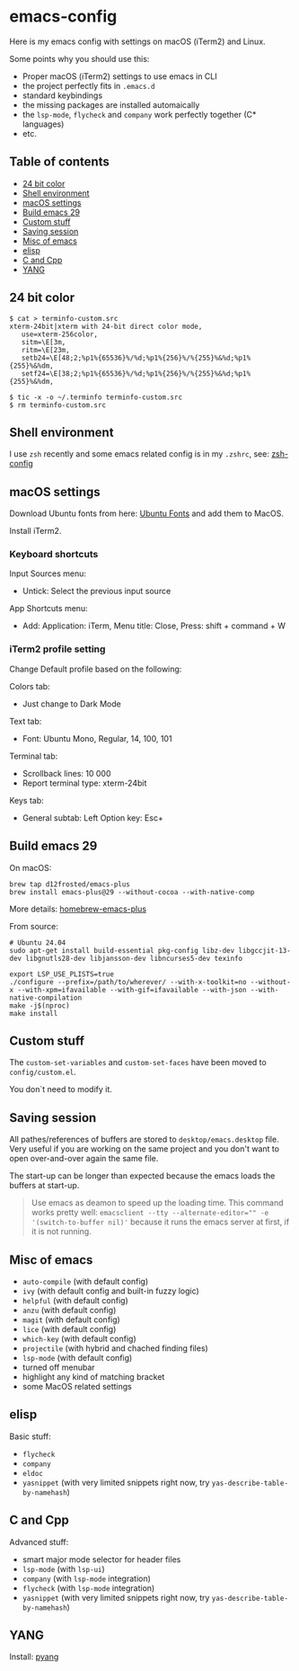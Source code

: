 # emacs-config

Here is my emacs config with settings on macOS (iTerm2) and Linux.

Some points why you should use this:
- Proper macOS (iTerm2) settings to use emacs in CLI
- the project perfectly fits in ```.emacs.d```
- standard keybindings
- the missing packages are installed automaically
- the ```lsp-mode```, ```flycheck``` and ```company``` work perfectly together (C* languages)
- etc.

## Table of contents
  * [24 bit color](#24-bit-color)
  * [Shell environment](#Shell-environment)
  * [macOS settings](#macOS-settings)
  * [Build emacs 29](#Build-emacs-29)
  * [Custom stuff](#Custom-stuff)
  * [Saving session](#Saving-session)
  * [Misc of emacs](#Misc-of-emacs)
  * [elisp](#elisp)
  * [C and Cpp](#C-and-Cpp)
  * [YANG](#YANG)

## 24 bit color

```
$ cat > terminfo-custom.src
xterm-24bit|xterm with 24-bit direct color mode,
   use=xterm-256color,
   sitm=\E[3m,
   ritm=\E[23m,
   setb24=\E[48;2;%p1%{65536}%/%d;%p1%{256}%/%{255}%&%d;%p1%{255}%&%dm,
   setf24=\E[38;2;%p1%{65536}%/%d;%p1%{256}%/%{255}%&%d;%p1%{255}%&%dm,

$ tic -x -o ~/.terminfo terminfo-custom.src
$ rm terminfo-custom.src
```

## Shell environment

I use ```zsh``` recently and some emacs related config is in my ```.zshrc```, see: [zsh-config](https://github.com/szykes/zsh-config)

## macOS settings

Download Ubuntu fonts from here: [Ubuntu Fonts](https://design.ubuntu.com/resources) and add them to MacOS.

Install iTerm2.

### Keyboard shortcuts

Input Sources menu:
* Untick: Select the previous input source

App Shortcuts menu:
* Add: Application: iTerm, Menu title: Close, Press: shift + command + W

### iTerm2 profile setting

Change Default profile based on the following:

Colors tab:
* Just change to Dark Mode

Text tab:
* Font: Ubuntu Mono, Regular, 14, 100, 101

Terminal tab:
* Scrollback lines: 10 000
* Report terminal type: xterm-24bit

Keys tab:
* General subtab: Left Option key: Esc+

## Build emacs 29
On macOS:
```
brew tap d12frosted/emacs-plus
brew install emacs-plus@29 --without-cocoa --with-native-comp
```
More details: [homebrew-emacs-plus](https://github.com/d12frosted/homebrew-emacs-plus)

From source:
```
# Ubuntu 24.04
sudo apt-get install build-essential pkg-config libz-dev libgccjit-13-dev libgnutls28-dev libjansson-dev libncurses5-dev texinfo

export LSP_USE_PLISTS=true
./configure --prefix=/path/to/wherever/ --with-x-toolkit=no --without-x --with-xpm=ifavailable --with-gif=ifavailable --with-json --with-native-compilation
make -j$(nproc)
make install
```

## Custom stuff

The ```custom-set-variables``` and ```custom-set-faces``` have been moved to ```config/custom.el```.

You don`t need to modify it.

## Saving session

All pathes/references of buffers are stored to ```desktop/emacs.desktop``` file. Very useful if you are working on the same project and you don't want to open over-and-over again the same file.

The start-up can be longer than expected because the emacs loads the buffers at start-up.

> Use emacs as deamon to speed up the loading time. This command works pretty well: ```emacsclient --tty --alternate-editor="" -e '(switch-to-buffer nil)'``` because it runs the emacs server at first, if it is not running.

## Misc of emacs

- ```auto-compile``` (with default config)
- ```ivy``` (with default config and built-in fuzzy logic)
- ```helpful``` (with default config)
- ```anzu``` (with default config)
- ```magit``` (with default config)
- ```lice``` (with default config)
- ```which-key``` (with default config)
- ```projectile``` (with hybrid and chached finding files)
- ```lsp-mode``` (with default config)
- turned off menubar
- highlight any kind of matching bracket
- some MacOS related settings

## elisp

Basic stuff:
- ```flycheck```
- ```company```
- ```eldoc```
- ```yasnippet``` (with very limited snippets right now, try ```yas-describe-table-by-namehash```)

## C and Cpp

Advanced stuff:
- smart major mode selector for header files
- ```lsp-mode``` (with ```lsp-ui```)
- ```company``` (with ```lsp-mode``` integration)
- ```flycheck``` (with ```lsp-mode``` integration)
- ```yasnippet``` (with very limited snippets right now, try ```yas-describe-table-by-namehash```)

## YANG

Install: [pyang](https://github.com/mbj4668/pyang)
